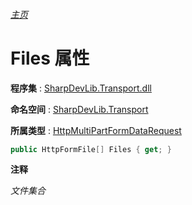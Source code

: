 ###### [主页](./Index.md "主页")

# Files 属性

**程序集** : [SharpDevLib.Transport.dll](./SharpDevLib.Transport.assembly.md "SharpDevLib.Transport.dll")

**命名空间** : [SharpDevLib.Transport](./SharpDevLib.Transport.namespace.md "SharpDevLib.Transport")

**所属类型** : [HttpMultiPartFormDataRequest](./SharpDevLib.Transport.HttpMultiPartFormDataRequest.md "HttpMultiPartFormDataRequest")

``` csharp
public HttpFormFile[] Files { get; }
```

**注释**

*文件集合*



